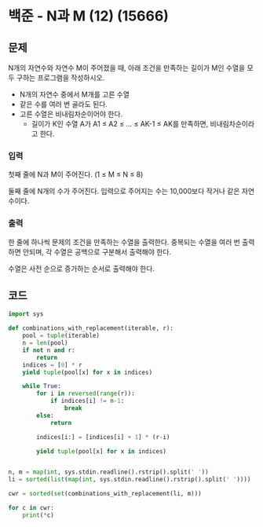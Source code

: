 # 백준 - N과 M (12) (15666)
## 문제
N개의 자연수와 자연수 M이 주어졌을 때, 아래 조건을 만족하는 길이가 M인 수열을 모두 구하는 프로그램을 작성하시오.

- N개의 자연수 중에서 M개를 고른 수열
- 같은 수를 여러 번 골라도 된다.
- 고른 수열은 비내림차순이어야 한다.
  - 길이가 K인 수열 A가 A1 ≤ A2 ≤ ... ≤ AK-1 ≤ AK를 만족하면, 비내림차순이라고 한다.
### 입력
첫째 줄에 N과 M이 주어진다. (1 ≤ M ≤ N ≤ 8)

둘째 줄에 N개의 수가 주어진다. 입력으로 주어지는 수는 10,000보다 작거나 같은 자연수이다.

### 출력
한 줄에 하나씩 문제의 조건을 만족하는 수열을 출력한다. 중복되는 수열을 여러 번 출력하면 안되며, 각 수열은 공백으로 구분해서 출력해야 한다.

수열은 사전 순으로 증가하는 순서로 출력해야 한다.

## 코드
```python
import sys

def combinations_with_replacement(iterable, r):
    pool = tuple(iterable)
    n = len(pool)
    if not n and r:
        return
    indices = [0] * r
    yield tuple(pool[x] for x in indices)

    while True:
        for i in reversed(range(r)):
            if indices[i] != n-1:
                break
        else:
            return

        indices[i:] = [indices[i] + 1] * (r-i)

        yield tuple(pool[x] for x in indices)


n, m = map(int, sys.stdin.readline().rstrip().split(' '))
li = sorted(list(map(int, sys.stdin.readline().rstrip().split(' '))))

cwr = sorted(set(combinations_with_replacement(li, m)))

for c in cwr:
    print(*c)
```
